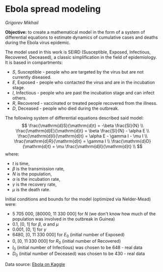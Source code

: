 # Ebola spread modeling

*Grigorev Mikhail*

**Objective:** to create a mathematical model in the form of a system of differential equations to estimate dynamics of cumulative cases and deaths during the Ebola virus epidemic.

The model used in this work is SEIRD (Susceptible, Exposed, Infectious, Recovered, Deceased), a classic simplification in the field of epidemiology. It is based in compartments:

- $S$, Susceptible - people who are targeted by the virus but are not currently diseased.
- $E$, Exposed - people who contacted the virus and are in the incubation stage.
- $I$, Infectious - people who are past the incubation stage and can infect others.
- $R$, Recovered - vaccinated or treated people recovered from the illness.
- $D$, Deceased - people who died during the outbreak.  

The following system of differential equations described said model:
$$
\frac{\mathrm{d}S}{\mathrm{d}t} = -\beta \frac{SI}{N} \\
\frac{\mathrm{d}E}{\mathrm{d}t} = \beta \frac{SI}{N} - \alpha E \\
\frac{\mathrm{d}I}{\mathrm{d}t} = \alpha E - \gamma I - \mu I \\
\frac{\mathrm{d}R}{\mathrm{d}t} = \gamma I \\
\frac{\mathrm{d}D}{\mathrm{d}t} = \mu \frac{\mathrm{d}I}{\mathrm{d}t} \\
$$
where:

- $t$ is time,
- $\beta$ is the transmission rate,
- $N$ is the population,
- $\alpha$ is the incubation rate,
- $\gamma$ is the recovery rate,
- $\mu$ is the death rate.

Initial conditions and bounds for the model (optimized via Nelder-Mead) were:

- 5 705 000, [80000, 11 330 000] for $N$ (we don't know how much of the population was involved in the outbreak in Guinea)
- 0.1, [0, 1] for $\beta$, $\alpha$ and $\mu$
- 0.001, [0, 1] for $\gamma$
- 6480, [0, 11 330 000] for $E_0$ (initial number of Exposed)
- 0, [0, 11 330 000] for $R_0$ (initial number of Recovered)
- $I_0$ (initial number of Infectious) was chosen to be 648 - real data
- $D_0$ (initial number of Deceased) was chosen to be 430 - real data

Data source: [Ebola on Kaggle](https://www.kaggle.com/datasets/imdevskp/ebola-outbreak-20142016-complete-dataset)